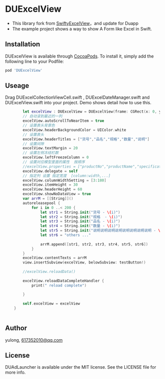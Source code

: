 # DUExcelView
- This library fork from [SwiftyExcelView](https://github.com/AlasKuNull/SwiftyExcelView.git)，and update for Duapp 
- The example project shows a way to show A Form like Excel in Swift.


## Installation

DUExcelView is available through [CocoaPods](https://cocoapods.org). To install
it, simply add the following line to your Podfile:

```ruby
pod 'DUExcelView'
```

## Useage
Drag DUExcelCollectionViewCell.swift , DUExcelDateManager.swift and DUExcelView.swift into your project.
Demo shows detail how to use this.

```swift
        let excelView : DUExcelView = DUExcelView(frame: CGRect(x: 0, y: 20, width: DUScreenWidth, height: DUScreenHeight - 20))
        // 自动滚到最近的一列
        excelView.autoScrollToNearItem = true
        // 设置表头背景色
        excelView.headerBackgroundColor = UIColor.white
        // 设置表头
        excelView.headerTitles = ["货号","品名","规格","数量","说明"]
        // 设置间隙
        excelView.textMargin = 20
        // 设置左侧冻结栏数
        excelView.leftFreezeColumn = 0
        // 设置对应模型里面的属性  按顺序
        //excelView.properties = ["productNo","productName","specification","quantity","note"]
        excelView.delegate = self
        // 指定列 设置 指定宽度  [column:width,...]
        excelView.columnWidthSetting = [3:180]
        excelView.itemHeight = 30
        excelView.headerHeight = 60
        excelView.showNoDataView = true
        var arrM = [[String]]()
        autoreleasepool {
            for i in 0 ..< 200 {
                let str1 = String.init("货号 - \(i)")
                let str2 = String.init("规格  - \(i)")
                let str3 = String.init("品名 - \(i)")
                let str4 = String.init("数量 - \(i)")
                let str5 = String.init("说明说明说明说明说明说明说明说明 - \(i)")
                let str6 = "others ..."
                
                arrM.append([str1, str2, str3, str4, str5, str6])
            }
        }
        excelView.contentTexts = arrM
        view.insertSubview(excelView, belowSubview: testButton!)
        
        //excelView.reloadData()
        
        excelView.reloadDataCompleteHandler {
            print(" reload complete")
            
        }
        
        self.excelView = excelView
    }
        
```

## Author

yulong, 617352010@qq.com

## License

DUAdLauncher is available under the MIT license. See the LICENSE file for more info.
